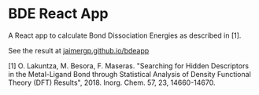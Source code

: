 # BDE React App

A React app to calculate Bond Dissociation Energies as described in [1].

See the result at [jaimergp.github.io/bdeapp](https://jaimergp.github.io/bdeapp)

[1] O. Lakuntza, M. Besora, F. Maseras. "Searching for Hidden Descriptors in the Metal-Ligand Bond through Statistical Analysis of Density Functional Theory (DFT) Results", 2018. Inorg. Chem. 57, 23, 14660-14670.
